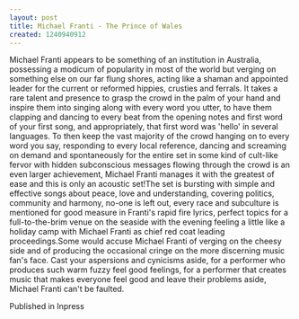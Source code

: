 ```yaml
---
layout: post
title: Michael Franti - The Prince of Wales
created: 1240940912
---
```

Michael Franti appears to be something of an institution in Australia, possessing a modicum of  popularity in most of the world but verging on something else on our far flung shores, acting like a shaman and appointed leader for the current or reformed hippies, crusties and ferrals. It takes a rare talent and presence to grasp the crowd in the palm of your hand and inspire them into singing  along with every word you utter, to have them clapping and dancing to every beat from the opening notes and first word of your first song, and appropriately, that first word was 'hello' in several languages. To then keep the vast majority of the crowd hanging on to every word you say, responding to every local reference, dancing and screaming on demand and spontaneously for the entire set in some kind of cult-like fervor with hidden subconscious messages flowing through the crowd  is an even larger achievement, Michael Franti manages it with the greatest of ease and this is only an acoustic set!The set is bursting with simple and effective songs about peace, love and understanding, covering politics, community and harmony, no-one is left out, every race and subculture is mentioned for good measure in Franti's rapid fire lyrics, perfect topics for a full-to-the-brim venue on the seaside with the evening feeling a little like a holiday camp with Michael Franti as chief red coat leading proceedings.Some would accuse Michael Franti of verging on the cheesy side and of producing the occasional cringe on the more discerning music fan's face. Cast your aspersions and cynicisms aside, for a performer who produces such warm fuzzy feel good feelings, for a performer that creates music that makes everyone feel good and leave their problems aside, Michael Franti can't be faulted.
<p>Published in Inpress</p>
